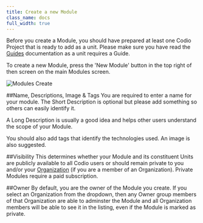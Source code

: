 ```yaml
---
title: Create a new Module
class_name: docs
full_width: true
---
```


Before you create a Module, you should have prepared at least one Codio Project that is ready to add as a unit. Please make sure you have read the [Guides](/docs/ide/tools/guides/) documentation as a unit requires a Guide.

To create a new Module, press the 'New Module' button in the top right of then screen on the main Modules screen.

![Modules Create](/img/docs/modules_create.png)

##Name, Descriptions, Image & Tags
You are required to enter a name for your module. The Short Description is optional but please add something so others can easily identify it.

A Long Description is usually a good idea and helps other users understand the scope of your Module.

You should also add tags that identify the technologies used. An image is also suggested.

##Visibility
This determines whether your Module and its constituent Units are publicly available to all Codio users or should remain private to you and/or your [Organization](/docs/dashboard/organizations/) (if you are a member of an Organization). Private Modules require a paid subscription.

##Owner
By default, you are the owner of the Module you create. If you select an Organization from the dropdown, then any Owner group members of that Organization are able to adminster the Module and all Organization members will be able to see it in the listing, even if the Module is marked as private.


